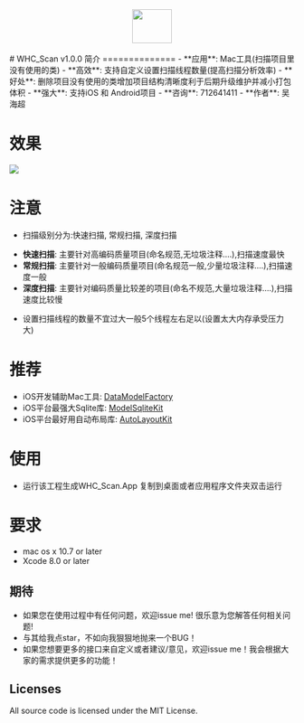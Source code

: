 <div align=center><img src = "https://github.com/netyouli/WHC_Scan/blob/master/Logo/whc_scanLogo.png" width = "70" height = "60"/></div></br>
# WHC_Scan v1.0.0 
简介
==============
- **应用**: Mac工具(扫描项目里没有使用的类)
- **高效**: 支持自定义设置扫描线程数量(提高扫描分析效率)
- **好处**: 删除项目没有使用的类增加项目结构清晰度利于后期升级维护并减小打包体积
- **强大**: 支持iOS 和 Android项目
- **咨询**: 712641411
- **作者**: 吴海超

效果
==============
![](https://github.com/netyouli/WHC_Scan/blob/master/Gif/WHC_Scan.gif)

注意
==============
* 扫描级别分为:快速扫描, 常规扫描, 深度扫描
 
- **快速扫描**: 主要针对高编码质量项目(命名规范,无垃圾注释....),扫描速度最快
- **常规扫描**: 主要针对一般编码质量项目(命名规范一般,少量垃圾注释....),扫描速度一般
- **深度扫描**: 主要针对编码质量比较差的项目(命名不规范,大量垃圾注释....),扫描速度比较慢

* 设置扫描线程的数量不宜过大一般5个线程左右足以(设置太大内存承受压力大)

推荐
==============
* iOS开发辅助Mac工具: [DataModelFactory](https://github.com/netyouli/WHC_DataModelFactory)
* iOS平台最强大Sqlite库: [ModelSqliteKit](https://github.com/netyouli/WHC_ModelSqliteKit)
* iOS平台最好用自动布局库: [AutoLayoutKit](https://github.com/netyouli/WHC_AutoLayoutKit)

使用
==============
* 运行该工程生成WHC_Scan.App 复制到桌面或者应用程序文件夹双击运行

要求
==============
* mac os x 10.7 or later
* Xcode 8.0 or later

## <a id="期待"></a>期待

- 如果您在使用过程中有任何问题，欢迎issue me! 很乐意为您解答任何相关问题!
- 与其给我点star，不如向我狠狠地抛来一个BUG！
- 如果您想要更多的接口来自定义或者建议/意见，欢迎issue me！我会根据大家的需求提供更多的功能！

## Licenses
All source code is licensed under the MIT License.

 
 
